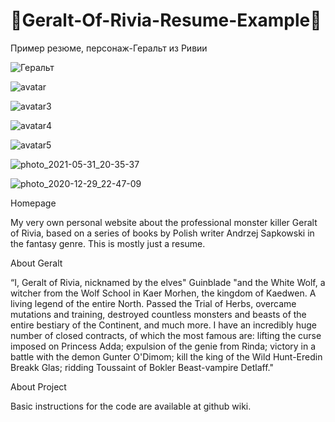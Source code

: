 # 🐺Geralt-Of-Rivia-Resume-Example🐺

Пример резюме, персонаж-Геральт из Ривии

![Геральт](https://user-images.githubusercontent.com/56477695/119560504-b2663780-bdac-11eb-8ff9-8ba013025ea2.jpg)

![avatar](https://user-images.githubusercontent.com/56477695/120183567-8a495f00-c218-11eb-9ab8-e6fd698758ba.jpg)

![avatar3](https://user-images.githubusercontent.com/56477695/120183577-8cabb900-c218-11eb-94a0-05ec88f17b25.png)

![avatar4](https://user-images.githubusercontent.com/56477695/120183590-8fa6a980-c218-11eb-9b83-d888d7b905bc.png)

![avatar5](https://user-images.githubusercontent.com/56477695/120183598-92090380-c218-11eb-9ba2-5c68bba506cb.jpg)

![photo_2021-05-31_20-35-37](https://user-images.githubusercontent.com/56477695/120536198-8837f980-c3ec-11eb-8bcf-dd8a00a38769.jpg)

![photo_2020-12-29_22-47-09](https://user-images.githubusercontent.com/56477695/120536236-9128cb00-c3ec-11eb-93ea-4bc71bf8a8b2.jpg)

Homepage

My very own personal website about the professional monster killer Geralt of Rivia, based on a series of books by Polish writer Andrzej Sapkowski in the fantasy genre. This is mostly just a resume.

About Geralt

“I, Geralt of Rivia, nicknamed by the elves" Guinblade "and the White Wolf, a witcher from the Wolf School in Kaer Morhen, the kingdom of Kaedwen. A living legend of the entire North. Passed the Trial of Herbs, overcame mutations and training, destroyed countless monsters and beasts of the entire bestiary of the Continent, and much more. I have an incredibly huge number of closed contracts, of which the most famous are: lifting the curse imposed on Princess Adda; expulsion of the genie from Rinda; victory in a battle with the demon Gunter O'Dimom; kill the king of the Wild Hunt-Eredin Breakk Glas; ridding Toussaint of Bokler Beast-vampire Detlaff."

About Project

Basic instructions for the code are available at github wiki.
